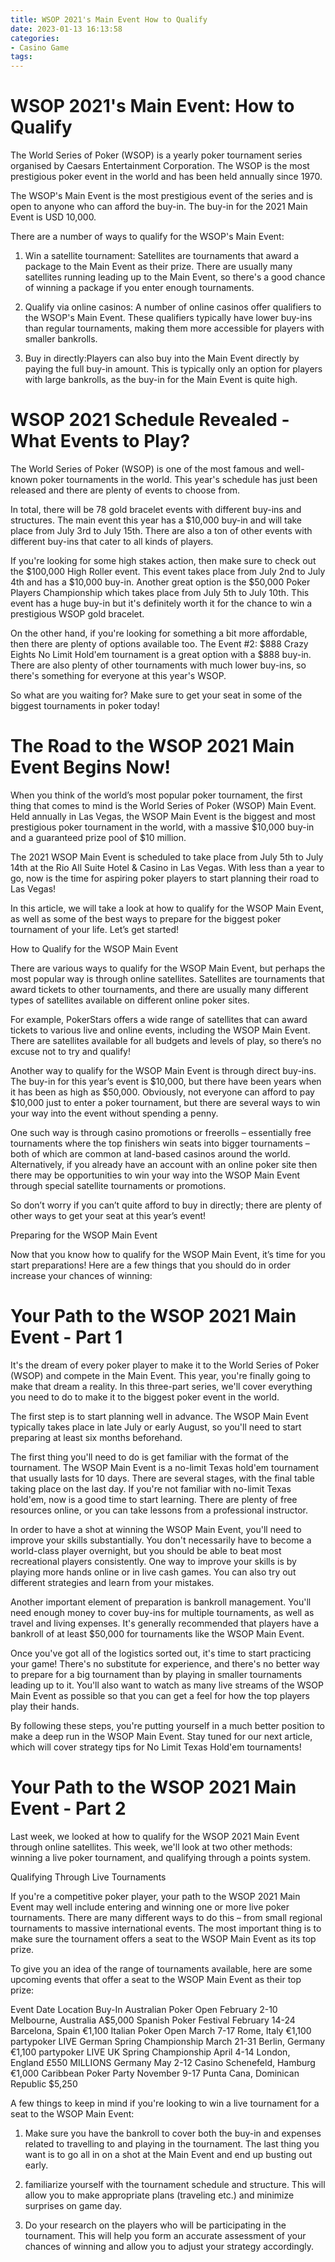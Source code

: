 ```yaml
---
title: WSOP 2021's Main Event How to Qualify
date: 2023-01-13 16:13:58
categories:
- Casino Game
tags:
---
```



#  WSOP 2021's Main Event: How to Qualify

The World Series of Poker (WSOP) is a yearly poker tournament series organised by Caesars Entertainment Corporation. The WSOP is the most prestigious poker event in the world and has been held annually since 1970.

The WSOP's Main Event is the most prestigious event of the series and is open to anyone who can afford the buy-in. The buy-in for the 2021 Main Event is USD 10,000.

There are a number of ways to qualify for the WSOP's Main Event:

1. Win a satellite tournament: Satellites are tournaments that award a package to the Main Event as their prize. There are usually many satellites running leading up to the Main Event, so there's a good chance of winning a package if you enter enough tournaments.

2. Qualify via online casinos: A number of online casinos offer qualifiers to the WSOP's Main Event. These qualifiers typically have lower buy-ins than regular tournaments, making them more accessible for players with smaller bankrolls.

3. Buy in directly:Players can also buy into the Main Event directly by paying the full buy-in amount. This is typically only an option for players with large bankrolls, as the buy-in for the Main Event is quite high.

#  WSOP 2021 Schedule Revealed - What Events to Play?

The World Series of Poker (WSOP) is one of the most famous and well-known poker tournaments in the world. This year's schedule has just been released and there are plenty of events to choose from.

In total, there will be 78 gold bracelet events with different buy-ins and structures. The main event this year has a $10,000 buy-in and will take place from July 3rd to July 15th. There are also a ton of other events with different buy-ins that cater to all kinds of players.

If you're looking for some high stakes action, then make sure to check out the $100,000 High Roller event. This event takes place from July 2nd to July 4th and has a $10,000 buy-in. Another great option is the $50,000 Poker Players Championship which takes place from July 5th to July 10th. This event has a huge buy-in but it's definitely worth it for the chance to win a prestigious WSOP gold bracelet.

On the other hand, if you're looking for something a bit more affordable, then there are plenty of options available too. The Event #2: $888 Crazy Eights No Limit Hold'em tournament is a great option with a $888 buy-in. There are also plenty of other tournaments with much lower buy-ins, so there's something for everyone at this year's WSOP.

So what are you waiting for? Make sure to get your seat in some of the biggest tournaments in poker today!

#  The Road to the WSOP 2021 Main Event Begins Now!

When you think of the world’s most popular poker tournament, the first thing that comes to mind is the World Series of Poker (WSOP) Main Event. Held annually in Las Vegas, the WSOP Main Event is the biggest and most prestigious poker tournament in the world, with a massive $10,000 buy-in and a guaranteed prize pool of $10 million.

The 2021 WSOP Main Event is scheduled to take place from July 5th to July 14th at the Rio All Suite Hotel & Casino in Las Vegas. With less than a year to go, now is the time for aspiring poker players to start planning their road to Las Vegas!

In this article, we will take a look at how to qualify for the WSOP Main Event, as well as some of the best ways to prepare for the biggest poker tournament of your life. Let’s get started!

How to Qualify for the WSOP Main Event

There are various ways to qualify for the WSOP Main Event, but perhaps the most popular way is through online satellites. Satellites are tournaments that award tickets to other tournaments, and there are usually many different types of satellites available on different online poker sites.

For example, PokerStars offers a wide range of satellites that can award tickets to various live and online events, including the WSOP Main Event. There are satellites available for all budgets and levels of play, so there’s no excuse not to try and qualify!

Another way to qualify for the WSOP Main Event is through direct buy-ins. The buy-in for this year’s event is $10,000, but there have been years when it has been as high as $50,000. Obviously, not everyone can afford to pay $10,000 just to enter a poker tournament, but there are several ways to win your way into the event without spending a penny.

One such way is through casino promotions or freerolls – essentially free tournaments where the top finishers win seats into bigger tournaments – both of which are common at land-based casinos around the world. Alternatively, if you already have an account with an online poker site then there may be opportunities to win your way into the WSOP Main Event through special satellite tournaments or promotions.

So don’t worry if you can’t quite afford to buy in directly; there are plenty of other ways to get your seat at this year’s event!

Preparing for the WSOP Main Event

Now that you know how to qualify for the WSOP Main Event, it’s time for you start preparations! Here are a few things that you should do in order increase your chances of winning:

#  Your Path to the WSOP 2021 Main Event - Part 1

It's the dream of every poker player to make it to the World Series of Poker (WSOP) and compete in the Main Event. This year, you're finally going to make that dream a reality. In this three-part series, we'll cover everything you need to do to make it to the biggest poker event in the world.

The first step is to start planning well in advance. The WSOP Main Event typically takes place in late July or early August, so you'll need to start preparing at least six months beforehand.

The first thing you'll need to do is get familiar with the format of the tournament. The WSOP Main Event is a no-limit Texas hold'em tournament that usually lasts for 10 days. There are several stages, with the final table taking place on the last day. If you're not familiar with no-limit Texas hold'em, now is a good time to start learning. There are plenty of free resources online, or you can take lessons from a professional instructor.

In order to have a shot at winning the WSOP Main Event, you'll need to improve your skills substantially. You don't necessarily have to become a world-class player overnight, but you should be able to beat most recreational players consistently. One way to improve your skills is by playing more hands online or in live cash games. You can also try out different strategies and learn from your mistakes.

Another important element of preparation is bankroll management. You'll need enough money to cover buy-ins for multiple tournaments, as well as travel and living expenses. It's generally recommended that players have a bankroll of at least $50,000 for tournaments like the WSOP Main Event.

Once you've got all of the logistics sorted out, it's time to start practicing your game! There's no substitute for experience, and there's no better way to prepare for a big tournament than by playing in smaller tournaments leading up to it. You'll also want to watch as many live streams of the WSOP Main Event as possible so that you can get a feel for how the top players play their hands.

By following these steps, you're putting yourself in a much better position to make a deep run in the WSOP Main Event. Stay tuned for our next article, which will cover strategy tips for No Limit Texas Hold'em tournaments!

#  Your Path to the WSOP 2021 Main Event - Part 2

Last week, we looked at how to qualify for the WSOP 2021 Main Event through online satellites. This week, we'll look at two other methods: winning a live poker tournament, and qualifying through a points system.

Qualifying Through Live Tournaments

If you're a competitive poker player, your path to the WSOP 2021 Main Event may well include entering and winning one or more live poker tournaments. There are many different ways to do this – from small regional tournaments to massive international events. The most important thing is to make sure the tournament offers a seat to the WSOP Main Event as its top prize.

To give you an idea of the range of tournaments available, here are some upcoming events that offer a seat to the WSOP Main Event as their top prize:

Event Date Location Buy-In Australian Poker Open February 2-10 Melbourne, Australia A$5,000 Spanish Poker Festival February 14-24 Barcelona, Spain €1,100 Italian Poker Open March 7-17 Rome, Italy €1,100 partypoker LIVE German Spring Championship March 21-31 Berlin, Germany €1,100 partypoker LIVE UK Spring Championship April 4-14 London, England £550 MILLIONS Germany May 2-12 Casino Schenefeld, Hamburg €1,000 Caribbean Poker Party November 9-17 Punta Cana, Dominican Republic $5,250

A few things to keep in mind if you're looking to win a live tournament for a seat to the WSOP Main Event:

1. Make sure you have the bankroll to cover both the buy-in and expenses related to travelling to and playing in the tournament. The last thing you want is to go all in on a shot at the Main Event and end up busting out early.

2. familiarize yourself with the tournament schedule and structure. This will allow you to make appropriate plans (traveling etc.) and minimize surprises on game day.

3. Do your research on the players who will be participating in the tournament. This will help you form an accurate assessment of your chances of winning and allow you to adjust your strategy accordingly.